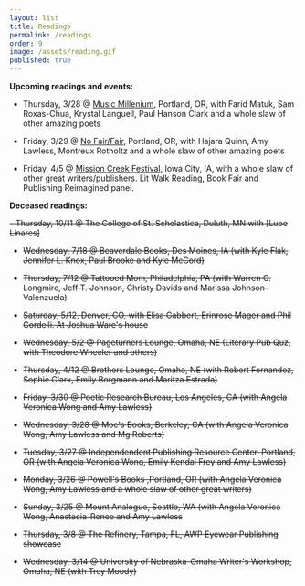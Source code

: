 ```yaml
---
layout: list
title: Readings
permalink: /readings
order: 9
image: /assets/reading.gif
published: true
---
```

**Upcoming readings and events:**

- Thursday, 3/28 @ [Music Millenium](https://www.facebook.com/events/291612238201258/), Portland, OR, with Farid  Matuk, Sam Roxas-Chua, Krystal Languell, Paul Hanson Clark and a whole slaw of other amazing poets

- Friday, 3/29 @ [No Fair/Fair](https://nofairfair.com/schedule), Portland, OR, with Hajara Quinn, Amy Lawless, Montreux Rotholtz and a whole slaw of other amazing poets

- Friday, 4/5 @ [Mission Creek Festival](http://missioncreekfestival.com/schedule-2019/), Iowa City, IA, with a whole slaw of other great writers/publishers. Lit Walk Reading, Book Fair and Publishing Reimagined panel.

**Deceased readings:**

  ~~- Thursday, 10/11 @ The College of St. Scholastica, Duluth, MN with [Lupe Linares]~~

- ~~Wednesday, 7/18 @ Beaverdale Books, Des Moines, IA (with Kyle Flak, Jennifer L. Knox, Paul Brooke and Kyle McCord)~~ 

- ~~Thursday, 7/12 @ Tattooed Mom, Philadelphia, PA (with Warren C. Longmire, Jeff T. Johnson, Christy Davids and Marissa Johnson-Valenzuela)~~

- ~~Saturday, 5/12, Denver, CO, with Elisa Gabbert, Erinrose Mager and Phil Cordelli. At Joshua Ware's house~~

- ~~Wednesday, 5/2 @ Pageturners Lounge, Omaha, NE (Literary Pub Quz, with Theodore Wheeler and others)~~

- ~~Thursday, 4/12 @ Brothers Lounge, Omaha, NE (with Robert Fernandez, Sophie Clark, Emily Borgmann and Maritza Estrada)~~

- ~~Friday, 3/30 @ Poetic Research Bureau, Los Angeles, CA (with Angela Veronica Wong and Amy Lawless)~~

- ~~Wednesday, 3/28 @ Moe's Books, Berkeley, CA (with Angela Veronica Wong, Amy Lawless and Mg Roberts)~~

- ~~Tuesday, 3/27 @ Independendent Publishing Resource Center, Portland, OR (with Angela Veronica Wong, Emily Kendal Frey and Amy Lawless)~~

- ~~Monday, 3/26 @ Powell's Books ,Portland, OR (with Angela Veronica Wong, Amy Lawless and a whole slaw of other great writers)~~ 

- ~~Sunday, 3/25 @ Mount Analogue, Seattle, WA (with Angela Veronica Wong, Anastacia-Renee and Amy Lawless~~

- ~~Thursday, 3/8 @ The Refinery, Tampa, FL, AWP Eyewear Publishing showcase~~

- ~~Wednesday, 3/14 @ University of Nebraska-Omaha Writer's Workshop, Omaha, NE (with Trey Moody)~~
